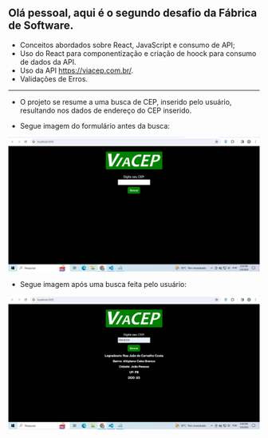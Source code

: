 ## Olá pessoal, aqui é o segundo desafio da Fábrica de Software.

- Conceitos abordados sobre React, JavaScript e consumo de API;
- Uso do React para componentização e criação de hoock para consumo de dados da API.
- Uso da API https://viacep.com.br/. 
- Validações de Erros.

<hr>

- O projeto se resume a uma busca de CEP, inserido pelo usuário, resultando nos dados de endereço do CEP inserido.

- Segue imagem do formulário antes da busca:
<img src="./public/telaFormulario.png" alt="print">

- Segue imagem após uma busca feita pelo usuário:
<img src="./public/telaBusca.png" alt="print">